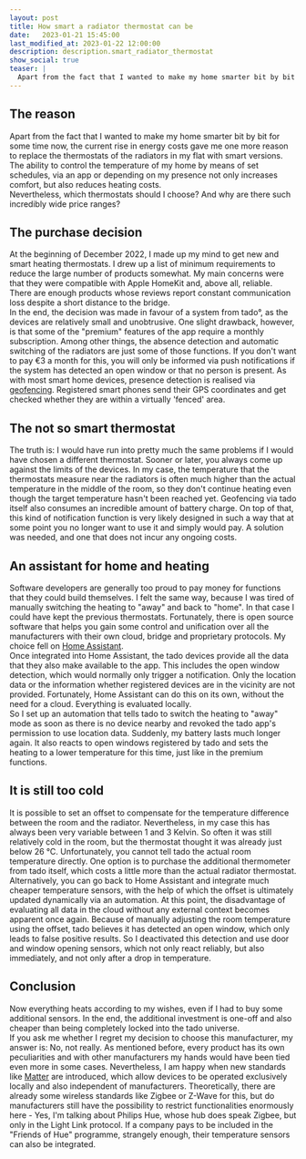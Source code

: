 ```yaml
---
layout: post
title: How smart a radiator thermostat can be
date:   2023-01-21 15:45:00
last_modified_at: 2023-01-22 12:00:00
description: description.smart_radiator_thermostat
show_social: true
teaser: |
  Apart from the fact that I wanted to make my home smarter bit by bit for some time now, the current rise in energy costs gave me one more reason to...
---
```


## The reason

Apart from the fact that I wanted to make my home smarter bit by bit for some time now, the current rise in energy costs gave me one more reason to replace the thermostats of the radiators in my flat with smart versions. The ability to control the temperature of my home by means of set schedules, via an app or depending on my presence not only increases comfort, but also reduces heating costs.  
Nevertheless, which thermostats should I choose? And why are there such incredibly wide price ranges?

## The purchase decision

At the beginning of December 2022, I made up my mind to get new and smart heating thermostats. I drew up a list of minimum requirements to reduce the large number of products somewhat. My main concerns were that they were compatible with Apple HomeKit and, above all, reliable. There are enough products whose reviews report constant communication loss despite a short distance to the bridge.  
In the end, the decision was made in favour of a system from tado°, as the devices are relatively small and unobtrusive. One slight drawback, however, is that some of the "premium" features of the app require a monthly subscription. Among other things, the absence detection and automatic switching of the radiators are just some of those functions. If you don't want to pay €3 a month for this, you will only be informed via push notifications if the system has detected an open window or that no person is present. As with most smart home devices, presence detection is realised via [geofencing](https://en.wikipedia.org/wiki/Geo-fence). Registered smart phones send their GPS coordinates and get checked whether they are within a virtually 'fenced' area.

## The not so smart thermostat

The truth is: I would have run into pretty much the same problems if I would have chosen a different thermostat. Sooner or later, you always come up against the limits of the devices. In my case, the temperature that the thermostats measure near the radiators is often much higher than the actual temperature in the middle of the room, so they don't continue heating even though the target temperature hasn't been reached yet. Geofencing via tado itself also consumes an incredible amount of battery charge. On top of that, this kind of notification function is very likely designed in such a way that at some point you no longer want to use it and simply would pay. A solution was needed, and one that does not incur any ongoing costs.

## An assistant for home and heating

Software developers are generally too proud to pay money for functions that they could build themselves. I felt the same way, because I was tired of manually switching the heating to "away" and back to "home". In that case I could have kept the previous thermostats. Fortunately, there is open source software that helps you gain some control and unification over all the manufacturers with their own cloud, bridge and proprietary protocols. My choice fell on [Home Assistant](https://www.home-assistant.io).  
Once integrated into Home Assistant, the tado devices provide all the data that they also make available to the app. This includes the open window detection, which would normally only trigger a notification. Only the location data or the information whether registered devices are in the vicinity are not provided. Fortunately, Home Assistant can do this on its own, without the need for a cloud. Everything is evaluated locally.  
So I set up an automation that tells tado to switch the heating to "away" mode as soon as there is no device nearby and revoked the tado app's permission to use location data. Suddenly, my battery lasts much longer again. It also reacts to open windows registered by tado and sets the heating to a lower temperature for this time, just like in the premium functions.

## It is still too cold

It is possible to set an offset to compensate for the temperature difference between the room and the radiator. Nevertheless, in my case this has always been very variable between 1 and 3 Kelvin. So often it was still relatively cold in the room, but the thermostat thought it was already just below 26 °C. Unfortunately, you cannot tell tado the actual room temperature directly. One option is to purchase the additional thermometer from tado itself, which costs a little more than the actual radiator thermostat. Alternatively, you can go back to Home Assistant and integrate much cheaper temperature sensors, with the help of which the offset is ultimately updated dynamically via an automation. At this point, the disadvantage of evaluating all data in the cloud without any external context becomes apparent once again. Because of manually adjusting the room temperature using the offset, tado believes it has detected an open window, which only leads to false positive results. So I deactivated this detection and use door and window opening sensors, which not only react reliably, but also immediately, and not only after a drop in temperature.

## Conclusion

Now everything heats according to my wishes, even if I had to buy some additional sensors. In the end, the additional investment is one-off and also cheaper than being completely locked into the tado universe.  
If you ask me whether I regret my decision to choose this manufacturer, my answer is: No, not really. As mentioned before, every product has its own peculiarities and with other manufacturers my hands would have been tied even more in some cases. Nevertheless, I am happy when new standards like [Matter](https://en.wikipedia.org/wiki/Matter_(standard)) are introduced, which allow devices to be operated exclusively locally and also independent of manufacturers. Theoretically, there are already some wireless standards like Zigbee or Z-Wave for this, but do manufacturers still have the possibility to restrict functionalities enormously here - Yes, I'm talking about Philips Hue, whose hub does speak Zigbee, but only in the Light Link protocol. If a company pays to be included in the "Friends of Hue" programme, strangely enough, their temperature sensors can also be integrated.